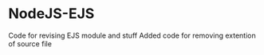 # NodeJS-EJS
Code for revising EJS module and stuff
Added code for removing extention of source file
